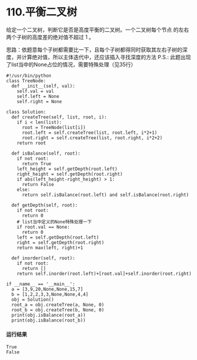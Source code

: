 # 110.平衡二叉树
给定一个二叉树，判断它是否是高度平衡的二叉树。一个二叉树每个节点 的左右两个子树的高度差的绝对值不超过 1 。

思路：依题意每个子树都需要比一下，且每个子树都得同时获取其左右子树的深度，并计算绝对值，所以主体迭代中，还应该插入寻找深度的方法
P.S.: 此题出现了list当中的None占位的情况，需要特殊处理（见35行）

    #!/usr/bin/python
    class TreeNode:
      def __init__(self, val):
        self.val = val
        self.left = None
        self.right = None

    class Solution:
      def createTree(self, list, root, i):
        if i < len(list):
          root = TreeNode(list[i])
          root.left = self.createTree(list, root.left, i*2+1)
          root.right = self.createTree(list, root.right, i*2+2)
        return root

      def isBalance(self, root):
        if not root:
          return True
        left_height = self.getDepth(root.left)
        right_height = self.getDepth(root.right)
        if abs(left_height-right_height) > 1:
          return False
        else:
          return self.isBalance(root.left) and self.isBalance(root.right)

      def getDepth(self, root):
        if not root:
          return 0
        # list当中定义的None特殊处理一下
        if root.val == None:
          return 0
        left = self.getDepth(root.left)
        right = self.getDepth(root.right)
        return max(left, right)+1

      def inorder(self, root):
        if not root:
          return []
        return self.inorder(root.left)+[root.val]+self.inorder(root.right)

    if __name__ == '__main__':
      a = [3,9,20,None,None,15,7]
      b = [1,2,2,3,3,None,None,4,4]
      obj = Solution()
      root_a = obj.createTree(a, None, 0)
      root_b = obj.createTree(b, None, 0)
      print(obj.isBalance(root_a))
      print(obj.isBalance(root_b))

#### 运行结果
    True
    False

